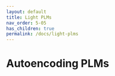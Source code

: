 ```yaml
---
layout: default
title: Light PLMs
nav_order: 5-05
has_children: true
permalink: /docs/light-plms
---
```


# Autoencoding PLMs

